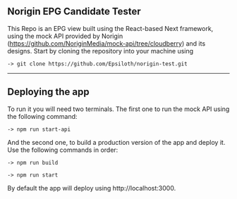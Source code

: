 ## Norigin EPG Candidate Tester
This Repo is an EPG view built using the React-based Next framework, using the mock API provided by Norigin (https://github.com/NoriginMedia/mock-api/tree/cloudberry) and its designs.
Start by cloning the repository into your machine using
```
-> git clone https://github.com/Epsiloth/norigin-test.git
```
---
## Deploying the app
To run it you will need two terminals. The first one to run the mock API using the following command:
```
-> npm run start-api
```

And the second one, to build a production version of the app and deploy it. Use the following commands in order:
```
-> npm run build
```

```
-> npm run start
```

By default the app will deploy using http://localhost:3000.
